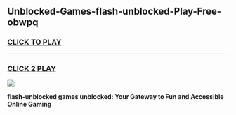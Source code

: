 
## Unblocked-Games-flash-unblocked-Play-Free-obwpq
<h3>
<a href="https://premium76.site?title=flash-unblocked&ref=10A">CLICK TO PLAY</a></h3>
<hr>

<h3>
<a href="https://premium76.site?title=flash-unblocked&ref=10A">CLICK 2 PLAY</a>
  
</h3>

<a href="https://premium76.site?title=flash-unblocked&ref=10A"><img src="https://clearcache.store/games.png"></a>


**flash-unblocked games unblocked: Your Gateway to Fun and Accessible Online Gaming**
